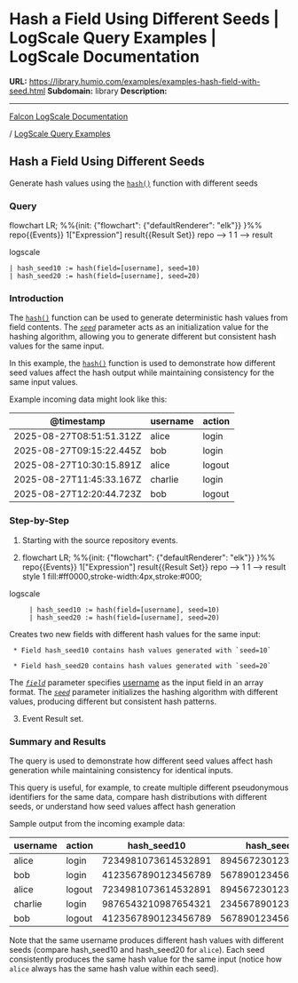 # Hash a Field Using Different Seeds | LogScale Query Examples | LogScale Documentation

**URL:** https://library.humio.com/examples/examples-hash-field-with-seed.html
**Subdomain:** library
**Description:** 

---

[Falcon LogScale Documentation](https://library.humio.com)

/ [LogScale Query Examples](examples.html)

## Hash a Field Using Different Seeds

Generate hash values using the [`hash()`](https://library.humio.com/data-analysis/functions-hash.html) function with different seeds 

### Query

flowchart LR; %%{init: {"flowchart": {"defaultRenderer": "elk"}} }%% repo{{Events}} 1["Expression"] result{{Result Set}} repo --> 1 1 --> result

logscale
    
    
    | hash_seed10 := hash(field=[username], seed=10)
    | hash_seed20 := hash(field=[username], seed=20)

### Introduction

The [`hash()`](https://library.humio.com/data-analysis/functions-hash.html) function can be used to generate deterministic hash values from field contents. The [_`seed`_](https://library.humio.com/data-analysis/functions-hash.html#query-functions-hash-seed) parameter acts as an initialization value for the hashing algorithm, allowing you to generate different but consistent hash values for the same input. 

In this example, the [`hash()`](https://library.humio.com/data-analysis/functions-hash.html) function is used to demonstrate how different seed values affect the hash output while maintaining consistency for the same input values. 

Example incoming data might look like this: 

@timestamp| username| action  
---|---|---  
2025-08-27T08:51:51.312Z| alice| login  
2025-08-27T09:15:22.445Z| bob| login  
2025-08-27T10:30:15.891Z| alice| logout  
2025-08-27T11:45:33.167Z| charlie| login  
2025-08-27T12:20:44.723Z| bob| logout  
  
### Step-by-Step

  1. Starting with the source repository events.

  2. flowchart LR; %%{init: {"flowchart": {"defaultRenderer": "elk"}} }%% repo{{Events}} 1["Expression"] result{{Result Set}} repo --> 1 1 --> result style 1 fill:#ff0000,stroke-width:4px,stroke:#000;

logscale
         
         | hash_seed10 := hash(field=[username], seed=10)
         | hash_seed20 := hash(field=[username], seed=20)

Creates two new fields with different hash values for the same input: 

     * Field hash_seed10 contains hash values generated with `seed=10`

     * Field hash_seed20 contains hash values generated with `seed=20`

The [_`field`_](https://library.humio.com/data-analysis/functions-hash.html#query-functions-hash-field) parameter specifies [username](https://library.humio.com/logscale-repo-schema/logscale-repo-schema-humio-activity-terms-query.html) as the input field in an array format. The [_`seed`_](https://library.humio.com/data-analysis/functions-hash.html#query-functions-hash-seed) parameter initializes the hashing algorithm with different values, producing different but consistent hash patterns. 

  3. Event Result set.




### Summary and Results

The query is used to demonstrate how different seed values affect hash generation while maintaining consistency for identical inputs. 

This query is useful, for example, to create multiple different pseudonymous identifiers for the same data, compare hash distributions with different seeds, or understand how seed values affect hash generation 

Sample output from the incoming example data: 

username| action| hash_seed10| hash_seed20  
---|---|---|---  
alice| login| 7234981073614532891| 8945672301234567890  
bob| login| 4123567890123456789| 5678901234567890123  
alice| logout| 7234981073614532891| 8945672301234567890  
charlie| login| 9876543210987654321| 2345678901234567890  
bob| logout| 4123567890123456789| 5678901234567890123  
  
Note that the same username produces different hash values with different seeds (compare hash_seed10 and hash_seed20 for `alice`). Each seed consistently produces the same hash value for the same input (notice how `alice` always has the same hash value within each seed).
